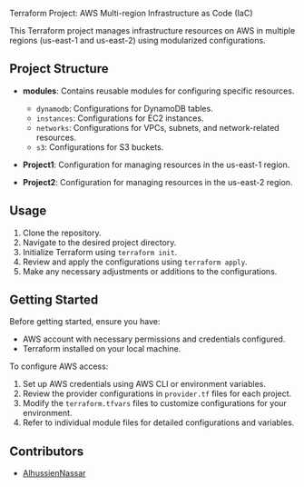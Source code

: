 Terraform Project: AWS Multi-region Infrastructure as Code (IaC)

This Terraform project manages infrastructure resources on AWS in multiple regions (us-east-1 and us-east-2) using modularized configurations.

## Project Structure

- **modules**: Contains reusable modules for configuring specific resources.

  - `dynamodb`: Configurations for DynamoDB tables.
  - `instances`: Configurations for EC2 instances.
  - `networks`: Configurations for VPCs, subnets, and network-related resources.
  - `s3`: Configurations for S3 buckets.

- **Project1**: Configuration for managing resources in the us-east-1 region.
- **Project2**: Configuration for managing resources in the us-east-2 region.

## Usage

1. Clone the repository.
2. Navigate to the desired project directory.
3. Initialize Terraform using `terraform init`.
4. Review and apply the configurations using `terraform apply`.
5. Make any necessary adjustments or additions to the configurations.

## Getting Started

Before getting started, ensure you have:

- AWS account with necessary permissions and credentials configured.
- Terraform installed on your local machine.

To configure AWS access:

1. Set up AWS credentials using AWS CLI or environment variables.
2. Review the provider configurations in `provider.tf` files for each project.
3. Modify the `terraform.tfvars` files to customize configurations for your environment.
4. Refer to individual module files for detailed configurations and variables.

## Contributors

- [AlhussienNassar](https://github.com/AlhussienNassar)
